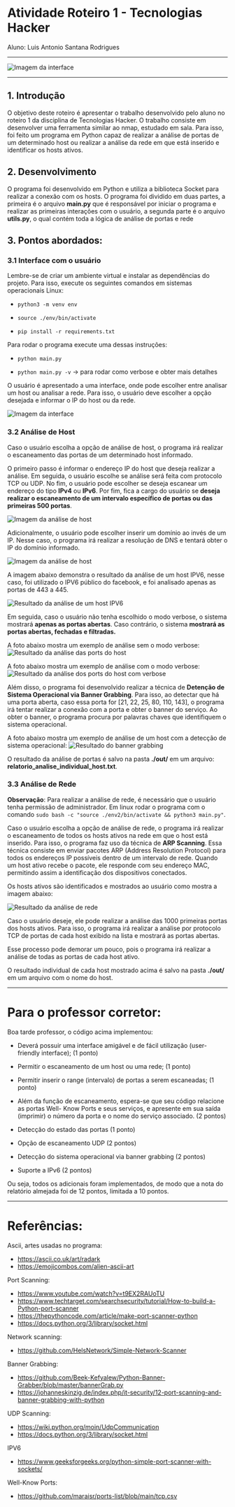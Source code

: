 # Atividade Roteiro 1 - Tecnologias Hacker

Aluno: Luis Antonio Santana Rodrigues

--------------------------------------------------

![Imagem da interface](./imgs/init.png)

--------------------------------------------------

## 1. Introdução

O objetivo deste roteiro é apresentar o trabalho desenvolvido pelo aluno no roteiro 1 da disciplina de Tecnologias Hacker. O trabalho consiste em desenvolver uma ferramenta similar ao nmap, estudado em sala. Para isso, foi feito um programa em Python capaz de realizar a análise de portas de um determinado host ou realizar a análise da rede em que está inserido e identificar os hosts ativos.

## 2. Desenvolvimento

O programa foi desenvolvido em Python e utiliza a biblioteca Socket para realizar a conexão com os hosts. O programa foi dividido em duas partes, a primeira é o arquivo **main.py** que é responsável por iniciar o programa e realizar as primeiras interações com o usuário, a segunda parte é o arquivo **utils.py**, o qual contém toda a lógica de análise de portas e rede

## 3. Pontos abordados:


### 3.1 Interface com o usuário

Lembre-se de criar um ambiente virtual e instalar as dependências do projeto. Para isso, execute os seguintes comandos em sistemas operacionais Linux:

- `python3 -m venv env`

- `source ./env/bin/activate`

- `pip install -r requirements.txt`

Para rodar o programa execute uma dessas instruções:

- `python main.py`
 
- `python main.py -v` ->  para rodar como verbose e obter mais detalhes

O usuário é apresentado a uma interface, onde pode escolher entre analisar um host ou analisar a rede. Para isso, o usuário deve escolher a opção desejada e informar o IP do host ou da rede.

![Imagem da interface](./imgs/3.1_interface.png)

### 3.2 Análise de Host

Caso o usuário escolha a opção de análise de host, o programa irá realizar o escaneamento das portas de um determinado host informado. 

O primeiro passo é informar o endereço IP do host que deseja realizar a análise. Em seguida, o usuário escolhe se análise será feita com protocolo TCP ou UDP. No fim, o usuário pode escolher se deseja escanear um endereço do tipo **IPv4** ou **IPv6**. Por fim, fica a cargo do usuário se **deseja realizar o escaneamento de um intervalo específico de portas ou das primeiras 500 portas**. 

![Imagem da análise de host](./imgs/3.2_Ips.png)

Adicionalmente, o usuário pode escolher inserir um domínio ao invés de um IP. Nesse caso, o programa irá realizar a resolução de DNS e tentará obter o IP do domínio informado.

![Imagem da análise de host](./imgs/3.2_Domain.png)

A imagem abaixo demonstra o resultado da análise de um host IPV6, nesse caso, foi utilizado o IPV6 público do facebook, e foi analisado apenas as portas de 443 a 445.

![Resultado da análise de um host IPV6](./imgs/3.2_Ipv6.png)

Em seguida, caso o usuário não tenha escolhido o modo verbose, o sistema mostrará **apenas as portas abertas**. Caso contrário, o sistema **mostrará as portas abertas, fechadas e filtradas.**

A foto abaixo mostra um exemplo de análise sem o modo verbose:
![Resultado da análise das ports do host](./imgs/3.2_OpenPorts.png)

A foto abaixo mostra um exemplo de análise com o modo verbose:
![Resultado da análise dos ports do host com verbose](./imgs/3.2_OpenPortsVerbose.png)

Além disso, o programa foi desenvolvido realizar a técnica de **Detenção de Sistema Operacional via Banner Grabbing**. Para isso, ao detectar que há uma porta aberta, caso essa porta for [21, 22, 25, 80, 110, 143], o programa irá tentar realizar a conexão com a porta e obter o banner do serviço. Ao obter o banner, o programa procura por palavras chaves que identifiquem o sistema operacional.

A foto abaixo mostra um exemplo de análise de um host com a detecção de sistema operacional:
![Resultado do banner grabbing](./imgs/3.2_Banner.png)

O resultado da análise de portas é salvo na pasta **./out/** em um arquivo: **relatorio_analise_individual_host.txt**.

### 3.3 Análise de Rede

**Observação**: Para realizar a análise de rede, é necessário que o usuário tenha permissão de administrador. Em linux rodar o programa com o comando `sudo bash -c "source ./env2/bin/activate && python3 main.py"`.

Caso o usuário escolha a opção de análise de rede, o programa irá realizar o escaneamento de todos os hosts ativos na rede em que o host está inserido. Para isso, o programa faz uso da técnica de **ARP Scanning**. Essa técnica consiste em enviar pacotes ARP (Address Resolution Protocol) para todos os endereços IP possíveis dentro de um intervalo de rede. Quando um host ativo recebe o pacote, ele responde com seu endereço MAC, permitindo assim a identificação dos dispositivos conectados.

Os hosts ativos são identificados e mostrados ao usuário como mostra a imagem abaixo:

![Resultado da análise de rede](./imgs/3.3_Network_analysis.png)

Caso o usuário deseje, ele pode realizar a análise das 1000 primeiras portas dos hosts ativos. Para isso, o programa irá realizar a análise por protocolo TCP de portas de cada host exibido na lista e mostrará as portas abertas.

Esse processo pode demorar um pouco, pois o programa irá realizar a análise de todas as portas de cada host ativo.

O resultado individual de cada host mostrado acima é salvo na pasta **./out/** em um arquivo com o nome do host.

---

# Para o professor corretor:

Boa tarde professor, o código acima implementou:

- Deverá possuir uma interface amigável e de fácil utilização (user-friendly interface); (1
ponto)

- Permitir o escaneamento de um host ou uma rede; (1 ponto)

- Permitir inserir o range (intervalo) de portas a serem escaneadas; (1 ponto)

- Além da função de escaneamento, espera-se que seu código relacione as portas Well-
Know Ports e seus serviços, e apresente em sua saída (imprimir) o número da porta e
o nome do serviço associado. (2 pontos)

- Detecção do estado das portas (1 ponto)

- Opção de escaneamento UDP (2 pontos)

- Detecção do sistema operacional via banner grabbing (2 pontos)

- Suporte a IPv6 (2 pontos)

Ou seja, todos os adicionais foram implementados, de modo que a nota do relatório almejada foi de 12 pontos, limitada a 10 pontos.

--------

# Referências:

Ascii, artes usadas no programa:

- https://ascii.co.uk/art/radark
- https://emojicombos.com/alien-ascii-art

Port Scanning:
- https://www.youtube.com/watch?v=t9EX2RAUoTU
- https://www.techtarget.com/searchsecurity/tutorial/How-to-build-a-Python-port-scanner
- https://thepythoncode.com/article/make-port-scanner-python
- https://docs.python.org/3/library/socket.html

Network scanning:
- https://github.com/HelsNetwork/Simple-Network-Scanner

Banner Grabbing:
- https://github.com/Beek-Kefyalew/Python-Banner-Grabber/blob/master/bannerGrab.py
- https://johanneskinzig.de/index.php/it-security/12-port-scanning-and-banner-grabbing-with-python

UDP Scanning:
- https://wiki.python.org/moin/UdpCommunication
- https://docs.python.org/3/library/socket.html

IPV6
- https://www.geeksforgeeks.org/python-simple-port-scanner-with-sockets/

Well-Know Ports:
- https://github.com/maraisr/ports-list/blob/main/tcp.csv
